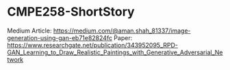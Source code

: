 # CMPE258-ShortStory

Medium Article: https://medium.com/@aman.shah_81337/image-generation-using-gan-eb71e82824fc
Paper: https://www.researchgate.net/publication/343952095_RPD-GAN_Learning_to_Draw_Realistic_Paintings_with_Generative_Adversarial_Network
